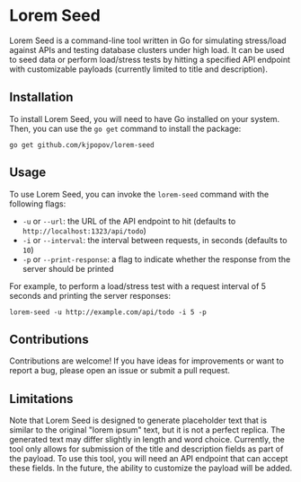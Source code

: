 # Lorem Seed

Lorem Seed is a command-line tool written in Go for simulating stress/load against APIs and testing database clusters under high load. It can be used to seed data or perform load/stress tests by hitting a specified API endpoint with customizable payloads (currently limited to title and description).

## Installation

To install Lorem Seed, you will need to have Go installed on your system. Then, you can use the `go get` command to install the package:
```
go get github.com/kjpopov/lorem-seed
```

## Usage

To use Lorem Seed, you can invoke the `lorem-seed` command with the following flags:

- `-u` or `--url`: the URL of the API endpoint to hit (defaults to `http://localhost:1323/api/todo`)
- `-i` or `--interval`: the interval between requests, in seconds (defaults to `10`)
- `-p` or `--print-response`: a flag to indicate whether the response from the server should be printed

For example, to perform a load/stress test with a request interval of 5 seconds and printing the server responses:

```
lorem-seed -u http://example.com/api/todo -i 5 -p
```

## Contributions

Contributions are welcome! If you have ideas for improvements or want to report a bug, please open an issue or submit a pull request.

## Limitations
Note that Lorem Seed is designed to generate placeholder text that is similar to the original "lorem ipsum" text, but it is not a perfect replica. The generated text may differ slightly in length and word choice.
Currently, the tool only allows for submission of the title and description fields as part of the payload. To use this tool, you will need an API endpoint that can accept these fields. In the future, the ability to customize the payload will be added.
